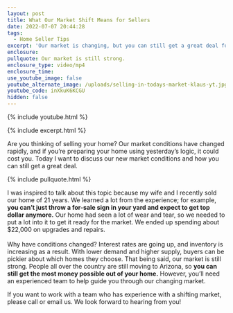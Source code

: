 ```yaml
---
layout: post
title: What Our Market Shift Means for Sellers
date: 2022-07-07 20:44:28
tags:
  - Home Seller Tips
excerpt: 'Our market is changing, but you can still get a great deal for your home. '
enclosure:
pullquote: Our market is still strong.
enclosure_type: video/mp4
enclosure_time:
use_youtube_image: false
youtube_alternate_image: /uploads/selling-in-todays-market-klaus-yt.jpg
youtube_code: inXkuK6KCGU
hidden: false
---
```

{% include youtube.html %}

{% include excerpt.html %}

Are you thinking of selling your home? Our market conditions have changed rapidly, and if you’re preparing your home using yesterday’s logic, it could cost you. Today I want to discuss our new market conditions and how you can still get a great deal.&nbsp;

{% include pullquote.html %}

I was inspired to talk about this topic because my wife and I recently sold our home of 21 years. We learned a lot from the experience; for example, **you can’t just throw a for-sale sign in your yard and expect to get top dollar anymore.** Our home had seen a lot of wear and tear, so we needed to put a lot into it to get it ready for the market. We ended up spending about $22,000 on upgrades and repairs.<br><br>Why have conditions changed? Interest rates are going up, and inventory is increasing as a result. With lower demand and higher supply, buyers can be pickier about which homes they choose. That being said, our market is still strong. People all over the country are still moving to Arizona, so **you can still get the most money possible out of your home.** However, you’ll need an experienced team to help guide you through our changing market.&nbsp;

If you want to work with a team who has experience with a shifting market, please call or email us. We look forward to hearing from you\! &nbsp;&nbsp;
